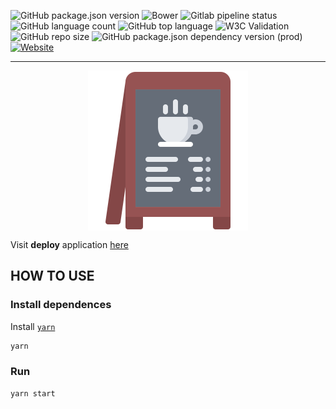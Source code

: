 ![GitHub package.json version](https://img.shields.io/github/package-json/v/JSiapo/Food-Web-App?style=flat-square)
![Bower](https://img.shields.io/bower/l/react?style=flat-square)
![Gitlab pipeline status](https://img.shields.io/gitlab/pipeline/home9/food-web?style=flat-square)
![GitHub language count](https://img.shields.io/github/languages/count/JSiapo/Food-Web-App?style=flat-square)
![GitHub top language](https://img.shields.io/github/languages/top/JSiapo/Food-Web-App?style=flat-square&logo=javascript)
![W3C Validation](https://img.shields.io/w3c-validation/html?targetUrl=https%3A%2F%2Ffoodwebhome.web.app%2F?style=flat-square)
![GitHub repo size](https://img.shields.io/github/repo-size/JSiapo/Food-Web-App?style=flat-square)
![GitHub package.json dependency version (prod)](https://img.shields.io/github/package-json/dependency-version/JSiapo/Food-Web-App/react?style=flat-square&logo=React)
[![Website](https://img.shields.io/website?url=https%3A%2F%2Ffoodwebhome.web.app%2F?style=flat-square)](https://foodwebhome.web.app)

<!-- ![GitHub release (latest by date)](https://img.shields.io/github/v/release/JSiapo/Food-Web-App?style=flat-square)
![GitHub tag (latest by date)](https://img.shields.io/github/v/tag/JSiapo/Food-Web-App?style=flat-square) -->

---

<img src="./public/cafeteria256.png" alt="Logo" style="display: block; margin: 0 auto" />

Visit **deploy** application [here](https://foodwebhome.web.app)

## HOW TO USE

### Install dependences

Install [`yarn`](https://classic.yarnpkg.com/en/docs/install/)

```bash
yarn
```

### Run

```bash
yarn start
```
